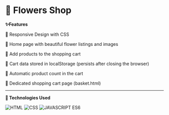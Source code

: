 # 🌷 Flowers Shop



**✨Features**

🌸 Responsive Design with CSS

🌼 Home page with beautiful flower listings and images

🌿 Add products to the shopping cart

🌺 Cart data stored in localStorage (persists after closing the browser)

🌻 Automatic product count in the cart

💐 Dedicated shopping cart page (basket.html)

---
**🧱 Technologies Used** 

![HTML](https://img.shields.io/badge/HTML5-E34F26?style=for-the-badge&logo=html5&logoColor=white)
![CSS](https://img.shields.io/badge/CSS3-1572B6?style=for-the-badge&logo=css3&logoColor=white)
![JAVASCRIPT ES6](https://img.shields.io/badge/JavaScript-323330?style=for-the-badge&logo=javascript&logoColor=F7DF1E)

